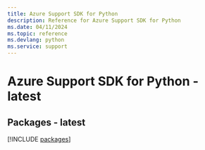```yaml
---
title: Azure Support SDK for Python
description: Reference for Azure Support SDK for Python
ms.date: 04/11/2024
ms.topic: reference
ms.devlang: python
ms.service: support
---
```

# Azure Support SDK for Python - latest
## Packages - latest
[!INCLUDE [packages](support-index.md)]